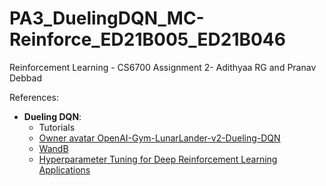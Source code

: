 # PA3_DuelingDQN_MC-Reinforce_ED21B005_ED21B046
Reinforcement Learning - CS6700 Assignment 2- Adithyaa RG and Pranav Debbad

References:
- **Dueling DQN**:
	- Tutorials
	- [Owner avatar OpenAI-Gym-LunarLander-v2-Dueling-DQN](https://github.com/bmaxdk/OpenAI-Gym-LunarLander-v2-Dueling-DQN/tree/main)
	- [WandB](https://wandb.ai/)
	- [Hyperparameter Tuning for Deep Reinforcement Learning Applications](https://arxiv.org/abs/2201.11182)

